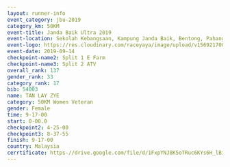 ```yaml
---
layout: runner-info 
event_category: jbu-2019 
category_km: 50KM 
event-title: Janda Baik Ultra 2019  
event-location: Sekolah Kebangsaan, Kampung Janda Baik, Bentong, Pahang, Malaysia 
event-logo: https://res.cloudinary.com/raceyaya/image/upload/v1569217009/logo/janda-baik_vch1pc.jpg 
event-date: 2019-09-14 
checkpoint-name2: Split 1 E Farm 
checkpoint-name3: Split 2 ATV 
overall_rank: 137
gender_rank: 33
category_rank: 17
bib: 54003
name: TAN LAY ZYE
category: 50KM Women Veteran
gender: Female
time: 9-17-00
start: 0-00.0
checkpoint2: 4-25-00
checkpoint3: 8-37-55
finish: 9-17-00
country: Malaysia
cerrtificate: https-//drive.google.com/file/d/1FxpYNJ8K5oTRuc6KYs6H_lBiukwrroZX/view?usp=sharing
---
```

